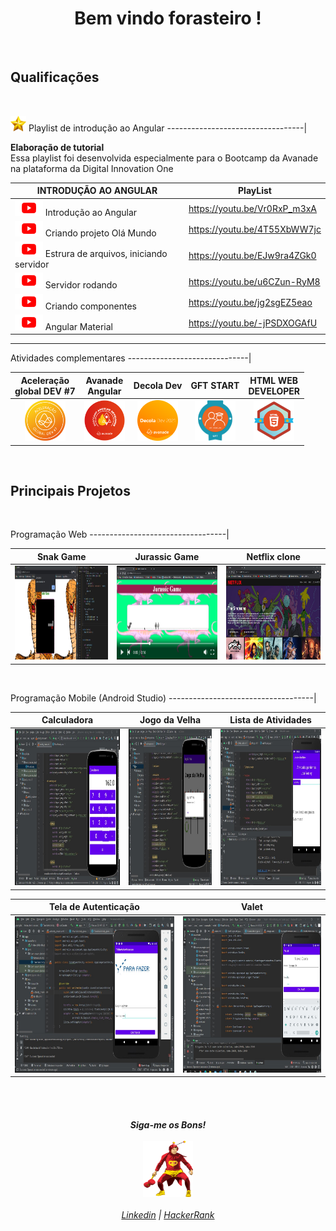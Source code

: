 <h1 align="center">  Bem vindo forasteiro ! </h1>

<br>

<h2> Qualificações </h2>

<br>

 <img src="https://raw.githubusercontent.com/Josewesley2020/Josewesley2020/main/imagens/Outras/images-removebg-preview.png" width="25" height="25"> Playlist de introdução ao Angular 
 ----------------------------------|  

  **Elaboração de tutorial**   <br>
  Essa playlist foi desenvolvida especialmente para o Bootcamp da Avanade na plataforma da Digital Innovation One 
  
  INTRODUÇÃO AO ANGULAR | PlayList                             
----------------------|--------------------------------------                      
 <img src="https://raw.githubusercontent.com/Josewesley2020/Josewesley2020/main/imagens/Outras/youtube-play-icone-removebg-preview.png" width="45" height="25"> Introdução ao Angular | https://youtu.be/Vr0RxP_m3xA      
<img src="https://raw.githubusercontent.com/Josewesley2020/Josewesley2020/main/imagens/Outras/youtube-play-icone-removebg-preview.png" width="45" height="25"> Criando projeto Olá Mundo |  https://youtu.be/4T55XbWW7jc  
<img src="https://raw.githubusercontent.com/Josewesley2020/Josewesley2020/main/imagens/Outras/youtube-play-icone-removebg-preview.png" width="45" height="25"> Estrura de arquivos, iniciando servidor|https://youtu.be/EJw9ra4ZGk0
<img src="https://raw.githubusercontent.com/Josewesley2020/Josewesley2020/main/imagens/Outras/youtube-play-icone-removebg-preview.png" width="45" height="25"> Servidor rodando | https://youtu.be/u6CZun-RyM8
<img src="https://raw.githubusercontent.com/Josewesley2020/Josewesley2020/main/imagens/Outras/youtube-play-icone-removebg-preview.png" width="45" height="25"> Criando componentes | https://youtu.be/jg2sgEZ5eao
<img src="https://raw.githubusercontent.com/Josewesley2020/Josewesley2020/main/imagens/Outras/youtube-play-icone-removebg-preview.png" width="45" height="25"> Angular Material | https://youtu.be/-jPSDXOGAfU
-----------------------------------------------------------

Atividades complementares
------------------------------|

Aceleração <br> global DEV #7 | Avanade <br> Angular  | Decola Dev | GFT START | HTML WEB <br> DEVELOPER
:------:|:------:|:------:|:------:|:------:
<img src="https://raw.githubusercontent.com/Josewesley2020/Josewesley2020/main/imagens/Bootcamps/ACELERACAO-GLOBAL-DEV%237.png" width="65" height="65">| <img src="https://raw.githubusercontent.com/Josewesley2020/Josewesley2020/main/imagens/Bootcamps/AVANADE_ANGULAR_DEVELOPER.png" width="65" height="65"> | <img src="https://raw.githubusercontent.com/Josewesley2020/Josewesley2020/main/imagens/Bootcamps/DECOLA-DEV_AVANADE_2021.png" width="65" height="65"> | <img src="https://raw.githubusercontent.com/Josewesley2020/Josewesley2020/main/imagens/Bootcamps/GFT_START_2021.png" width="65" height="65"> | <img src="https://raw.githubusercontent.com/Josewesley2020/Josewesley2020/main/imagens/Bootcamps/HTML-WEB-DEVELOPER.png" width="65" height="65">

<br>

<h2> Principais Projetos</h2>
<br>

Programação Web 
----------------------------------|

Snak Game | Jurassic Game | Netflix clone
----------|---------------|--------------
<img src="https://raw.githubusercontent.com/Josewesley2020/Josewesley2020/main/imagens/ProgramacaoWeb/Snak_game.jpg" width="300" height="150"> | <img src="https://raw.githubusercontent.com/Josewesley2020/Josewesley2020/main/imagens/ProgramacaoWeb/Jurasic_game.png" width="300" height="150"> | <img src="https://raw.githubusercontent.com/Josewesley2020/Josewesley2020/main/imagens/ProgramacaoWeb/Netflix_clone.jpg" width="300" height="150">

<br>

Programação Mobile (Android Studio)
------------------------------------|

 Calculadora | Jogo da Velha | Lista de Atividades 
 -------------|--------------|------------------|
 <img src="https://raw.githubusercontent.com/Josewesley2020/Josewesley2020/main/imagens/AndroidStudio/Calculadora.jpg" width="500" height="250">|  <img src="https://raw.githubusercontent.com/Josewesley2020/Josewesley2020/main/imagens/AndroidStudio/JogoDaVelha.jpg" width="500" height="250"> |  <img src="https://raw.githubusercontent.com/Josewesley2020/Josewesley2020/main/imagens/AndroidStudio/ListaDeAtividades.jpg" width="500" height="250">
 
Tela de Autenticação | Valet
---------------------|------
<img src="https://raw.githubusercontent.com/Josewesley2020/Josewesley2020/main/imagens/AndroidStudio/TelaDeAutenticacao.jpg" width="500" height="250"> |  <img src="https://raw.githubusercontent.com/Josewesley2020/Josewesley2020/main/imagens/AndroidStudio/Valet2.jpg" width="500" height="250">




<br>
</br>



<h6 align="center"> 

  **Siga-me os Bons!** 
 <br><br>
 <img src="https://raw.githubusercontent.com/Josewesley2020/Josewesley2020/main/imagens/Outras/chapola.png" width="80" height="90"> 
 <br><br>
 [Linkedin](https://www.linkedin.com/in/jos%C3%A9-wesley-da-silva-220376200/) | [HackerRank](https://www.hackerrank.com/jwes_ofc1994) 
</h6> 
